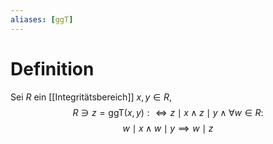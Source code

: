 ```yaml
---
aliases: [ggT]
---
```

# Definition
Sei $R$ ein [[Integritätsbereich]] $x, y \in R$, $$R \ni z = \mathrm{ggT}(x,y):\iff z \mid x \wedge z \mid y \wedge \forall w \in R :$$$$w \mid x \wedge w \mid y \implies w \mid z$$